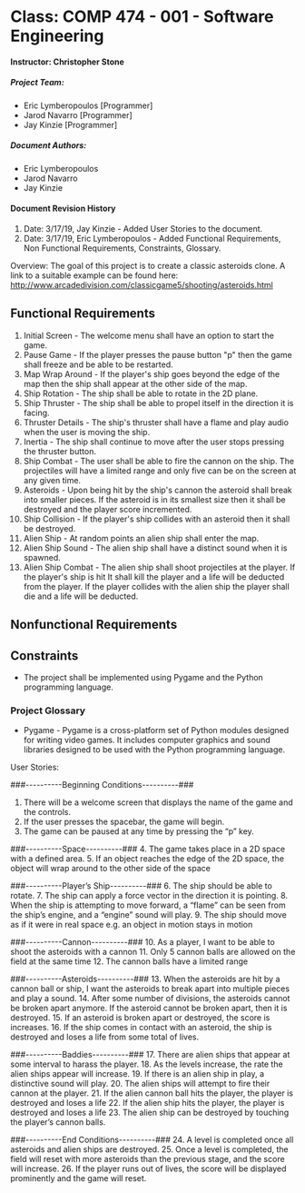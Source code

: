 # Class: COMP 474 - 001 - Software Engineering

#### Instructor: Christopher Stone

##### Project Team:
* Eric Lymberopoulos [Programmer]
* Jarod Navarro [Programmer]
* Jay Kinzie [Programmer]

##### Document Authors:
* Eric Lymberopoulos
* Jarod Navarro
* Jay Kinzie

#### Document Revision History
1. Date: 3/17/19, Jay Kinzie - Added User Stories to the document.
2. Date: 3/17/19, Eric Lymberopoulos - Added Functional Requirements, Non Functional Requirements, Constraints, Glossary.

Overview:
The goal of this project is to create a classic asteroids clone. A link to a suitable example can be found here: 
http://www.arcadedivision.com/classicgame5/shooting/asteroids.html

## Functional Requirements
1. Initial Screen - The welcome menu shall have an option to start the game.
2. Pause Game - If the player presses the pause button "p" then the game shall freeze and be able to be restarted.
3. Map Wrap Around - If the player's ship goes beyond the edge of the map then the ship shall
					  appear at the other side of the map.
4. Ship Rotation - The ship shall be able to rotate in the 2D plane.
5. Ship Thruster - The ship shall be able to propel itself in the direction it is facing.
6. Thruster Details - The ship's thruster shall have a flame and play audio when the user is moving the ship.
7. Inertia - The ship shall continue to move after the user stops pressing the thruster button.
8. Ship Combat - The user shall be able to fire the cannon on the ship. The projectiles will have
				 a limited range and only five can be on the screen at any given time.
9. Asteroids - Upon being hit by the ship's cannon the asteroid shall break into smaller pieces.
			   If the asteroid is in its smallest size then it shall be destroyed and the player score incremented.
10. Ship Collision - If the player's ship collides with an asteroid then it shall be destroyed.
11. Alien Ship - At random points an alien ship shall enter the map.
12. Alien Ship Sound - The alien ship shall have a distinct sound when it is spawned.
13. Alien Ship Combat - The alien ship shall shoot projectiles at the player. If the player's ship is hit
						It shall kill the player and a life will be deducted from the player. If the player
						collides with the alien ship the player shall die and a life will be deducted.

## Nonfunctional Requirements

## Constraints
* The project shall be implemented using Pygame and the Python programming language.

### Project Glossary
* Pygame - Pygame is a cross-platform set of Python modules designed for writing video games.
		   It includes computer graphics and sound libraries designed to be used with the Python programming language.
 		   
User Stories:

###----------Beginning Conditions----------###
1. There will be a welcome screen that displays the name of the game and the controls.
2. If the user presses the spacebar, the game will begin.
3. The game can be paused at any time by pressing the “p” key.

###----------Space----------###
4. The game takes place in a 2D space with a defined area. 
5. If an object reaches the edge of the 2D space, the object will wrap around to the other side of the space

###----------Player’s Ship----------###
6. The ship should be able to rotate.
7. The ship can apply a force vector in the direction it is pointing.
8. When the ship is attempting to move forward, a “flame” can be seen from the ship’s engine, and a “engine” sound will play.
9. The ship should move as if it were in real space e.g. an object in motion stays in motion

###----------Cannon----------###
10. As a player, I want to be able to shoot the asteroids with a cannon
11. Only 5 cannon balls are allowed on the field at the same time
12. The cannon balls have a limited range

###----------Asteroids----------###
13. When the asteroids are hit by a cannon ball or ship, I want the asteroids to break apart into multiple pieces and play a sound.
14. After some number of divisions, the asteroids cannot be broken apart anymore. If the asteroid cannot be broken apart, then it is destroyed.
15. If an asteroid is broken apart or destroyed, the score is increases.
16. If the ship comes in contact with an asteroid, the ship is destroyed and loses a life from some total of lives.

###----------Baddies----------###
17. There are alien ships that appear at some interval to harass the player.
18. As the levels increase, the rate the alien ships appear will increase. 
19. If there is an alien ship in play, a distinctive sound will play.
20. The alien ships will attempt to fire their cannon at the player.
21. If the alien cannon ball hits the player, the player is destroyed and loses a life
22. If the alien ship hits the player, the player is destroyed and loses a life
23. The alien ship can be destroyed by touching the player’s cannon balls.

###----------End Conditions----------###
24. A level is completed once all asteroids and alien ships are destroyed. 
25. Once a level is completed, the field will reset with more asteroids than the previous stage, and the score will increase.
26. If the player runs out of lives, the score will be displayed prominently and the game will reset. 

